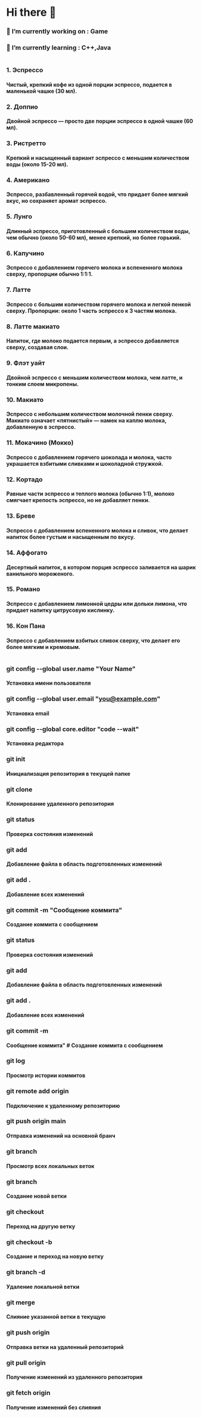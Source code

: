 # Hi there 👋



### 🔭 I’m currently working on : Game
### 🌱 I’m currently learning : C++,Java

#

### 1. Эспрессо
#### Чистый, крепкий кофе из одной порции эспрессо, подается в маленькой чашке (30 мл).
### 2. Доппио
#### Двойной эспрессо — просто две порции эспрессо в одной чашке (60 мл).
### 3. Ристретто
#### Крепкий и насыщенный вариант эспрессо с меньшим количеством воды (около 15-20 мл).
### 4. Американо
#### Эспрессо, разбавленный горячей водой, что придает более мягкий вкус, но сохраняет аромат эспрессо.
### 5. Лунго
#### Длинный эспрессо, приготовленный с большим количеством воды, чем обычно (около 50-60 мл), менее крепкий, но более горький.
### 6. Капучино
#### Эспрессо с добавлением горячего молока и вспененного молока сверху, пропорции обычно 1:1:1.
### 7. Латте
#### Эспрессо с большим количеством горячего молока и легкой пенкой сверху. Пропорции: около 1 часть эспрессо к 3 частям молока.
### 8. Латте макиато
#### Напиток, где молоко подается первым, а эспрессо добавляется сверху, создавая слои.
### 9. Флэт уайт
#### Двойной эспрессо с меньшим количеством молока, чем латте, и тонким слоем микропены.
### 10. Макиато
#### Эспрессо с небольшим количеством молочной пенки сверху. Макиато означает «пятнистый» — намек на каплю молока, добавленную в эспрессо.
### 11. Мокачино (Мокко)
#### Эспрессо с добавлением горячего шоколада и молока, часто украшается взбитыми сливками и шоколадной стружкой.
### 12. Кортадо
#### Равные части эспрессо и теплого молока (обычно 1:1), молоко смягчает крепость эспрессо, но не добавляет пенки.
### 13. Бреве
#### Эспрессо с добавлением вспененного молока и сливок, что делает напиток более густым и насыщенным по вкусу.
### 14. Аффогато
#### Десертный напиток, в котором порция эспрессо заливается на шарик ванильного мороженого.
### 15. Романо
#### Эспрессо с добавлением лимонной цедры или дольки лимона, что придает напитку цитрусовую кислинку.
### 16. Кон Пана
#### Эспрессо с добавлением взбитых сливок сверху, что делает его более мягким и кремовым.

#



### git config --global user.name "Your Name"
#### Установка имени пользователя
### git config --global user.email "you@example.com"
#### Установка email
### git config --global core.editor "code --wait"
#### Установка редактора
### git init 
#### Инициализация репозитория в текущей папке
### git clone <url>
#### Клонирование удаленного репозитория
### git status
#### Проверка состояния изменений
### git add <file> 
#### Добавление файла в область подготовленных изменений
### git add .  
#### Добавление всех изменений
### git commit -m "Сообщение коммита"
#### Создание коммита с сообщением
### git status
#### Проверка состояния изменений
### git add <file>
#### Добавление файла в область подготовленных изменений
### git add .  
#### Добавление всех изменений
### git commit -m  
#### Сообщение коммита"  # Создание коммита с сообщением
### git log 
#### Просмотр истории коммитов
### git remote add origin <url> 
#### Подключение к удаленному репозиторию
### git push origin main  
#### Отправка изменений на основной бранч
### git branch  
#### Просмотр всех локальных веток
### git branch <branch-name>  
#### Создание новой ветки
### git checkout <branch-name>  
#### Переход на другую ветку
### git checkout -b <branch-name>  
#### Создание и переход на новую ветку
### git branch -d <branch-name>  
#### Удаление локальной ветки 
### git merge <branch-name>  
#### Слияние указанной ветки в текущую
### git push origin <branch-name>  
#### Отправка ветки на удаленный репозиторий
### git pull origin <branch-name>  
#### Получение изменений из удаленного репозитория
### git fetch origin  
#### Получение изменений без слияния


